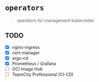 # `operators`

> operators for management kubernetes

## TODO

- [x] nginx-ingress
- [x] cert-manager
- [x] argo-cd
- [x] Prometheus / Grafana
- [ ] OCI Image Hub
- [ ] TeamCity Professional (CI-CD)
